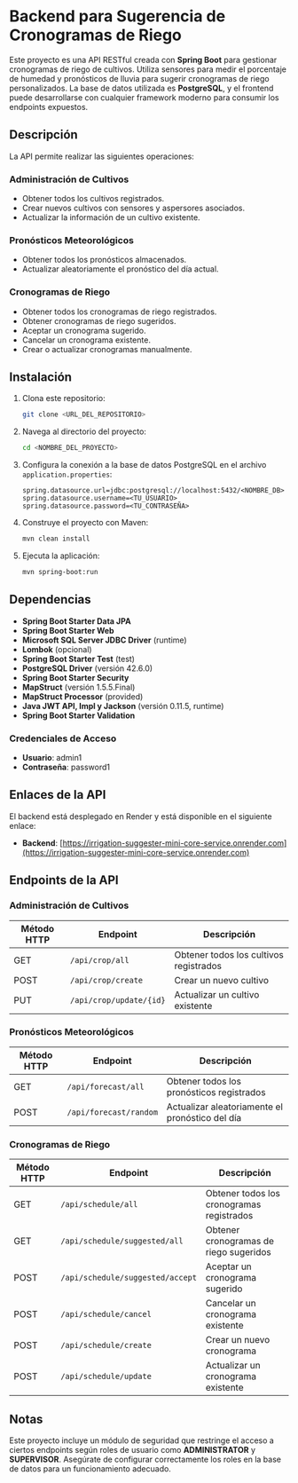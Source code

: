 # Backend para Sugerencia de Cronogramas de Riego

Este proyecto es una API RESTful creada con **Spring Boot** para gestionar cronogramas de riego de cultivos. Utiliza sensores para medir el porcentaje de humedad y pronósticos de lluvia para sugerir cronogramas de riego personalizados. La base de datos utilizada es **PostgreSQL**, y el frontend puede desarrollarse con cualquier framework moderno para consumir los endpoints expuestos.

## Descripción

La API permite realizar las siguientes operaciones:

### Administración de Cultivos
- Obtener todos los cultivos registrados.
- Crear nuevos cultivos con sensores y aspersores asociados.
- Actualizar la información de un cultivo existente.

### Pronósticos Meteorológicos
- Obtener todos los pronósticos almacenados.
- Actualizar aleatoriamente el pronóstico del día actual.

### Cronogramas de Riego
- Obtener todos los cronogramas de riego registrados.
- Obtener cronogramas de riego sugeridos.
- Aceptar un cronograma sugerido.
- Cancelar un cronograma existente.
- Crear o actualizar cronogramas manualmente.

## Instalación

1. Clona este repositorio:
    ```bash
    git clone <URL_DEL_REPOSITORIO>
    ```

2. Navega al directorio del proyecto:
    ```bash
    cd <NOMBRE_DEL_PROYECTO>
    ```

3. Configura la conexión a la base de datos PostgreSQL en el archivo `application.properties`:
    ```properties
    spring.datasource.url=jdbc:postgresql://localhost:5432/<NOMBRE_DB>
    spring.datasource.username=<TU_USUARIO>
    spring.datasource.password=<TU_CONTRASEÑA>
    ```

4. Construye el proyecto con Maven:
    ```bash
    mvn clean install
    ```

5. Ejecuta la aplicación:
    ```bash
    mvn spring-boot:run
    ```

## Dependencias

- **Spring Boot Starter Data JPA**
- **Spring Boot Starter Web**
- **Microsoft SQL Server JDBC Driver** (runtime)
- **Lombok** (opcional)
- **Spring Boot Starter Test** (test)
- **PostgreSQL Driver** (versión 42.6.0)
- **Spring Boot Starter Security**
- **MapStruct** (versión 1.5.5.Final)
- **MapStruct Processor** (provided)
- **Java JWT API, Impl y Jackson** (versión 0.11.5, runtime)
- **Spring Boot Starter Validation**

### Credenciales de Acceso

- **Usuario**: admin1
- **Contraseña**: password1

## Enlaces de la API

El backend está desplegado en Render y está disponible en el siguiente enlace:

- **Backend**: [https://irrigation-suggester-mini-core-service.onrender.com](https://irrigation-suggester-mini-core-service.onrender.com)

## Endpoints de la API

### Administración de Cultivos

| Método HTTP | Endpoint         | Descripción                                   |
|--------------|------------------|-----------------------------------------------|
| GET          | `/api/crop/all`  | Obtener todos los cultivos registrados        |
| POST         | `/api/crop/create` | Crear un nuevo cultivo                        |
| PUT          | `/api/crop/update/{id}` | Actualizar un cultivo existente              |

### Pronósticos Meteorológicos

| Método HTTP | Endpoint          | Descripción                                   |
|--------------|-------------------|-----------------------------------------------|
| GET          | `/api/forecast/all` | Obtener todos los pronósticos registrados     |
| POST         | `/api/forecast/random` | Actualizar aleatoriamente el pronóstico del día |

### Cronogramas de Riego

| Método HTTP | Endpoint                     | Descripción                                         |
|--------------|------------------------------|---------------------------------------------------|
| GET          | `/api/schedule/all`          | Obtener todos los cronogramas registrados         |
| GET          | `/api/schedule/suggested/all`| Obtener cronogramas de riego sugeridos           |
| POST         | `/api/schedule/suggested/accept` | Aceptar un cronograma sugerido                   |
| POST         | `/api/schedule/cancel`       | Cancelar un cronograma existente                 |
| POST         | `/api/schedule/create`       | Crear un nuevo cronograma                        |
| POST         | `/api/schedule/update`       | Actualizar un cronograma existente               |

## Notas

Este proyecto incluye un módulo de seguridad que restringe el acceso a ciertos endpoints según roles de usuario como **ADMINISTRATOR** y **SUPERVISOR**. Asegúrate de configurar correctamente los roles en la base de datos para un funcionamiento adecuado.

